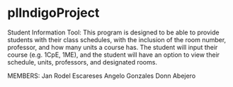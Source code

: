 # plIndigoProject

Student Information Tool:
This program is designed to be able to provide students with their class schedules, with the inclusion of the room number, professor, and how many units a course has. 
The student will input their course (e.g. 1CpE, 1ME), and the student will have an option to view their schedule, units, professors, and designated rooms.

MEMBERS:
Jan Rodel Escareses
Angelo Gonzales
Donn Abejero
